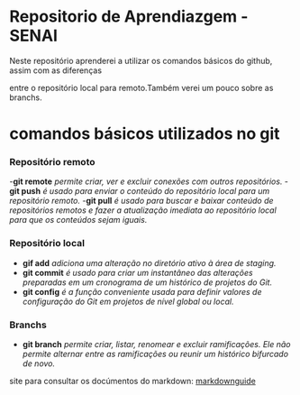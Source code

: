 # Repositorio de Aprendiazgem - SENAI
Neste repositório aprenderei a utilizar os comandos básicos do github, assim com as diferenças 

entre o repositório local para remoto.Também verei um pouco sobre as branchs. 
# comandos básicos utilizados no git
### Repositório remoto 
-**git remote** *permite criar, ver e excluir conexões com outros repositórios.* 
-**git push** *é usado para enviar o conteúdo do repositório local para um repositório remoto.*
-**git pull** *é usado para buscar e baixar conteúdo de repositórios remotos e fazer a atualização imediata ao repositório local para que os conteúdos sejam iguais.*  


### Repositório local 
- **gif add** *adiciona uma alteração no diretório ativo à área de staging.*
- **git commit** *é usado para criar um instantâneo das alterações preparadas em um cronograma de um histórico de projetos do Git.*
- **git  config** *é a função conveniente usada para definir valores de configuração do Git em projetos de nível global ou local.*
### Branchs
-  **git branch** *permite criar, listar, renomear e excluir ramificações. Ele não permite alternar entre as ramificações ou reunir um histórico bifurcado de novo.*

site para consultar os docúmentos do markdown: [markdownguide](https://www.markdownguide.org/basic-syntax/)